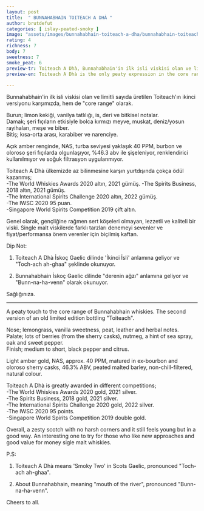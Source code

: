 ```yaml
---
layout: post
title:  " BUNNAHABHAIN TOITEACH A DHÀ "
author: brutdefut
categories: [ islay-peated-smoky ]
image: "assets/images/bunnahabhain-toiteach-a-dha/bunnahabhain-toiteach-a-dha.JPG"
rating: 4
richness: 7
body: 7
sweetness: 7
smoke_peat: 6
preview-tr: Toiteach A Dhà, Bunnahabhain'in ilk isli viskisi olan ve limitli sayıda üretilen Toiteach'ın ikinci versiyonu.            
preview-en: Toiteach A Dhà is the only peaty expression in the core range of Bunnahabhain whiskies.       
     
---
```


Bunnahabhain'in ilk isli viskisi olan ve limitli sayıda üretilen Toiteach'ın ikinci versiyonu karşımızda, hem de "core range" olarak.  

Burun; limon kekiği, vanilya tatlılığı, is, deri ve bitkisel notalar.  
Damak; şeri fıçıların etkisiyle bolca kırmızı meyve, muskat, deniz/yosun rayihaları, meşe ve biber.  
Bitiş; kısa-orta arası, karabiber ve narenciye.  

Açık amber renginde, NAS, turba seviyesi yaklaşık 40 PPM, burbon ve oloroso şeri fıçılarda olgunlaşıyor, %46.3 abv ile şişeleniyor, renklendirici kullanılmıyor ve soğuk filtrasyon uygulanmıyor.  

Toiteach A Dhà ülkemizde az bilinmesine karşın yurtdışında çokça ödül kazanmış;  
-The World Whiskies Awards 2020 altın, 2021 gümüş.
-The Spirits Business, 2018 altın, 2021 gümüş.    
-The International Spirits Challenge 2020 altın, 2022 gümüş.  
-The IWSC 2020 95 puan.   
-Singapore World Spirits Competition 2019 çift altın.   

Genel olarak, gençliğine rağmen sert köşeleri olmayan, lezzetli ve kaliteli bir viski. Single malt viskilerde farklı tarzları denemeyi sevenler ve fiyat/performansa önem verenler için biçilmiş kaftan.  

Dip Not:  
1) Toiteach A Dhà İskoç Gaelic dilinde 'İkinci İsli' anlamına geliyor ve "Toch-ach ah-ghaa" şeklinde okunuyor.  

2) Bunnahabhain İskoç Gaelic dilinde "derenin ağzı" anlamına geliyor ve "Bunn-na-ha-venn" olarak okunuyor.  

Sağlığınıza.      
   
-----------------------------------------------

<p id="english"></p>

A peaty touch to the core range of Bunnahabhain whiskies. The second version of an old limited edition bottling "Toiteach".  

Nose; lemongrass, vanilla sweetness, peat, leather and herbal notes.  
Palate; lots of berries (from the sherry casks), nutmeg, a hint of sea spray, oak and sweet pepper.  
Finish; medium to short, black pepper and citrus.  

Light amber gold, NAS, approx. 40 PPM, matured in ex-bourbon and oloroso sherry casks, 46.3% ABV, peated malted barley, non-chill-filtered, natural colour.  

Toiteach A Dhà is greatly awarded in different competitions;  
-The World Whiskies Awards 2020 gold, 2021 silver.  
-The Spirits Business, 2018 gold, 2021 silver.    
-The International Spirits Challenge 2020 gold, 2022 silver.  
-The IWSC 2020 95 points.    
-Singapore World Spirits Competition 2019 double gold.    

Overall, a zesty scotch with no harsh corners and it still feels young but in a good way. An interesting one to try for those who like new approaches and good value for money sigle malt whiskies.  

P.S:  
1) Toiteach A Dhà means 'Smoky Two' in Scots Gaelic, pronounced "Toch-ach ah-ghaa".  

2) About Bunnahabhain, meaning "mouth of the river", pronounced "Bunn-na-ha-venn".  

Cheers to all.  
      

